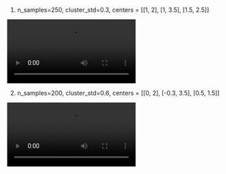 1. n_samples=250, cluster_std=0.3, centers = [[1, 2], [1, 3.5], [1.5, 2.5]]


![Alt Text](https://github.com/StuLolka/k-means/blob/main/ForReadMe/1.mov)


2. n_samples=200, cluster_std=0.6, centers = [[0, 2], [-0.3, 3.5], [0.5, 1.5]]
   

![Alt Text](https://github.com/StuLolka/k-means/blob/main/ForReadMe/2.mov)
